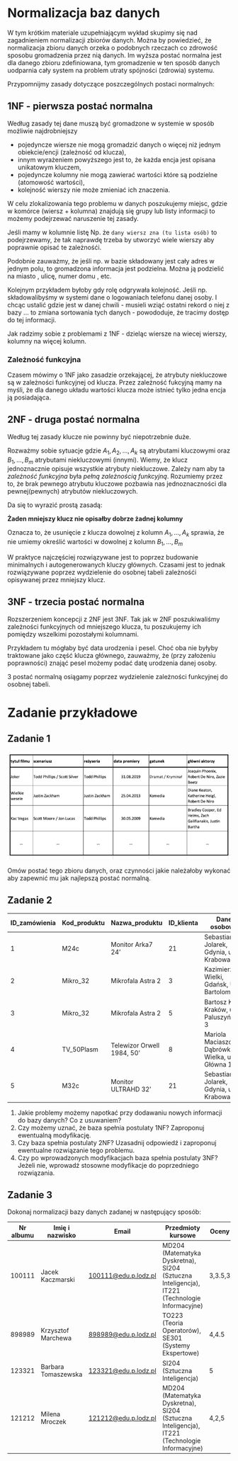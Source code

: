 # Normalizacja baz danych

W tym krótkim materiale uzupełniającym wykład skupimy się nad zagadnieniem
normalizacji zbiorów danych. Można by powiedzieć, że normalizacja zbioru danych 
orzeka o podobnych rzeczach co zdrowość sposobu gromadzenia przez nią danych. 
Im wyższa postać normalna jest dla danego zbioru zdefiniowana, tym gromadzenie 
w ten sposób danych uodparnia cały system na problem utraty spójności (zdrowia) systemu.

Przypomnijmy zasady dotyczące poszczególnych postaci normalnych:

## 1NF - pierwsza postać normalna

Według zasady tej dane muszą być gromadzone w systemie w sposób możliwie najdrobniejszy

* pojedyncze wiersze nie mogą gromadzić danych o więcej niż jednym obiekcie/encji (zależność od klucza),
* innym wyrażeniem powyższego jest to, że każda encja jest opisana unikatowym kluczem,
* pojedyncze kolumny nie mogą zawierać wartości które są podzielne (atomowość wartości),
* kolejność wierszy nie może zmieniać ich znaczenia.

W celu zlokalizowania tego problemu w danych poszukujemy miejsc, 
gdzie w komórce (wiersz + kolumna) znajdują się grupy lub listy informacji to 
możemy podejrzewać naruszenie tej zasady.

Jeśli mamy w kolumnie listę Np. że `dany wiersz zna (tu lista osób)` to podejrzewamy, 
że tak naprawdę trzeba by utworzyć wiele wierszy aby poprawnie opisać te zależnośći.

Podobnie zauważmy, że jeśli np. w bazie składowany jest cały adres w jednym polu, to
gromadzona informacja jest podzielna. Można ją podzielić na miasto , ulicę, numer domu , etc.

Kolejnym przykładem byłoby gdy rolę odgrywała kolejność. Jeśli np. składowalibyśmy w systemi dane
o logowaniach telefonu danej osoby. I chcąc ustalić gdzie jest w danej chwili - musieli wziąć ostatni 
rekord o niej z bazy ... to zmiana sortowania tych danych - powododuje, że tracimy dostęp do tej informacji.

Jak radzimy sobie z problemami z 1NF - dzieląc wiersze na wiecej wierszy, kolumny na więcej kolumn.

### Zależność funkcyjna

Czasem mówimy o 1NF jako zasadzie orzekającej, że atrybuty niekluczowe są w 
zależności funkcyjnej od klucza. Przez zależność fukcyjną mamy na myśli, że
dla danego układu wartości klucza może istnieć tylko jedna encja ją posiadająca.

## 2NF - druga postać normalna

Według tej zasady klucze nie powinny być niepotrzebnie duże.

Rozważmy sobie sytuacje gdzie $A_1, A_2,... , A_k$ są atrybutami kluczowymi oraz $B_1, ... , B_m$ 
atrybutami niekluczowymi (innymi). Wiemy, że klucz jednoznacznie opisuje wszystkie atrybuty niekluczowe.
Zależy nam aby ta _zależność funkcyjna_ była _pełną zależnością funkcyjną_. Rozumiemy przez to, że 
brak pewnego atrybutu kluczowe pozbawia nas jednoznaczności dla pewnej(pewnych) atrybutów niekluczowych. 

Da się to wyrazić prostą zasadą:

__Żaden mniejszy klucz nie opisałby dobrze żadnej kolumny__

Oznacza to, że usunięcie z klucza dowolnej z kolumn $A_1,...,A_k$ sprawia, że nie umiemy określić wartości 
w dowolnej z kolumn $B_1, ... , B_m$ 

W praktyce najczęściej rozwiązywane jest to poprzez budowanie minimalnych i autogenerowanych kluczy głównych.
Czasami jest to jednak rozwiązywane poprzez wydzielenie do osobnej tabeli zależnośći opisywanej przez mniejszy
klucz.

## 3NF - trzecia postać normalna

Rozszerzeniem koncepcji z 2NF jest 3NF. Tak jak w 2NF poszukiwaliśmy zależności funkcyjnych 
od mniejszego klucza, tu
poszukujemy ich pomiędzy wszelkimi pozostałymi kolumnami.

Przykładem tu mógłaby być data urodzenia i pesel. Choć oba nie byłyby traktowane jako część klucza 
głównego, zauważmy, że (przy założeniu poprawności) znająć pesel możemy podać datę urodzenia danej osoby.

3 postać normalną osiągamy poprzez wydzielenie zależności funkcyjnej do osobnej tabeli.

# Zadanie przykładowe

## Zadanie 1

![zadanie 1](images/normalizacja1.png)

Omów postać tego zbioru danych, oraz czynności jakie należałoby wykonać aby zapewnić 
mu jak najlepszą postać normalną.

## Zadanie 2

| ID_zamówienia |  Kod_produktu | Nazwa_produktu                                                                   | ID_klienta| Dane osobowe|
| --- | --- |----------------------------------------------------------------------------------| --- | --- |
| 1 |  M24c | Monitor Arka7 24’                                                                |  21 | Sebastian Jolarek, Gdynia, ul. Krabowa 3|
| 2 | Mikro_32| Mikrofala Astra 2                                                                | 3 | Kazimierz Wielki, Gdańsk, Ul. Bartolomea 1|
| 3 | Mikro_32|  Mikrofala Astra 2                                                               | 5                                                                                | Bartosz Król, Kraków, ul. Paluszyńska 3 |
| 4 | TV_50Plasm | Telewizor Orwell 1984, 50’ | 8 | Mariola Maciaszczyk, Dąbrówka Wielka, ul. Główna 12 | 
| 5 | M32c |  Monitor ULTRAHD 32’ | 21  | Sebastian Jolarek, Gdynia, ul. Krabowa 3 |

1. Jakie problemy możemy napotkać przy dodawaniu nowych
informacji do bazy danych? Co z usuwaniem?
1. Czy możemy uznać, że baza spełnia postulaty 1NF? Zaproponuj
ewentualną modyfikację.
1. Czy baza spełnia postulaty 2NF? Uzasadnij odpowiedź i
zaproponuj ewentualne rozwiązanie tego problemu.
1. Czy po wprowadzonych modyfikacjach baza spełnia postulaty
3NF? Jeżeli nie, wprowadź stosowne modyfikacje do
poprzedniego rozwiązania.

## Zadanie 3

Dokonaj normalizacji bazy danych zadanej w następujący sposób:

| Nr albumu | Imię i nazwisko | Email | Przedmioty kursowe | Oceny |
| ---       | ---             | ---   | ---                | ---   |
| 100111 | Jacek Kaczmarski | 100111@edu.p.lodz.pl|  MD204 (Matematyka Dyskretna), SI204 (Sztuczna Inteligencja), IT221 (Technologie Informacyjne) | 3,3.5,3 |
| 898989 | Krzysztof Marchewa | 898989@edu.p.lodz.pl|  TO223 (Teoria Operatorów), SE301 (Systemy Ekspertowe) | 4,4.5 |
| 123321 | Barbara Tomaszewska | 123321@edu.p.lodz.pl|  SI204 (Sztuczna Inteligencja) | 5 |
| 121212 | Milena Mroczek |  121212@edu.p.lodz.pl | MD204 (Matematyka Dyskretna), SI204 (Sztuczna Inteligencja), IT221 (Technologie Informacyjne) |4,2,5 |